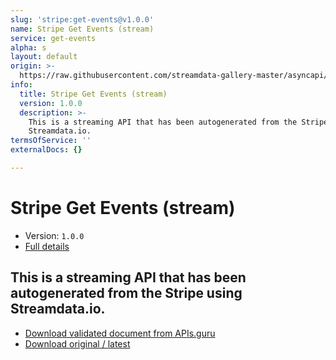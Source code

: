 ```yaml
---
slug: 'stripe:get-events@v1.0.0'
name: Stripe Get Events (stream)
service: get-events
alpha: s
layout: default
origin: >-
  https://raw.githubusercontent.com/streamdata-gallery-master/asyncapi/master/_listings/stripe/stripe-get-events-stream-async.md
info:
  title: Stripe Get Events (stream)
  version: 1.0.0
  description: >-
    This is a streaming API that has been autogenerated from the Stripe using
    Streamdata.io.
termsOfService: ''
externalDocs: {}

---
```

# Stripe Get Events (stream)

* Version: `1.0.0`
* [Full details](../html/stripe:get-events@v1.0.0.html)



## This is a streaming API that has been autogenerated from the Stripe using Streamdata.io.



* [Download validated document from APIs.guru](https://raw.githubusercontent.com/APIs-guru/asyncapi-directory/master/docs/APIs/stripe%3Aget-events%40v1.0.0.yaml)
* [Download original / latest](https://raw.githubusercontent.com/streamdata-gallery-master/asyncapi/master/_listings/stripe/stripe-get-events-stream-async.md)

<script type="application/ld+json">
{
  "@context": "http://schema.org/",
  "@type": "WebAPI",
  "description": "This is a streaming API that has been autogenerated from the Stripe using Streamdata.io.",
  "documentation": "",

  "name": "Stripe Get Events (stream)"
}
</script>
